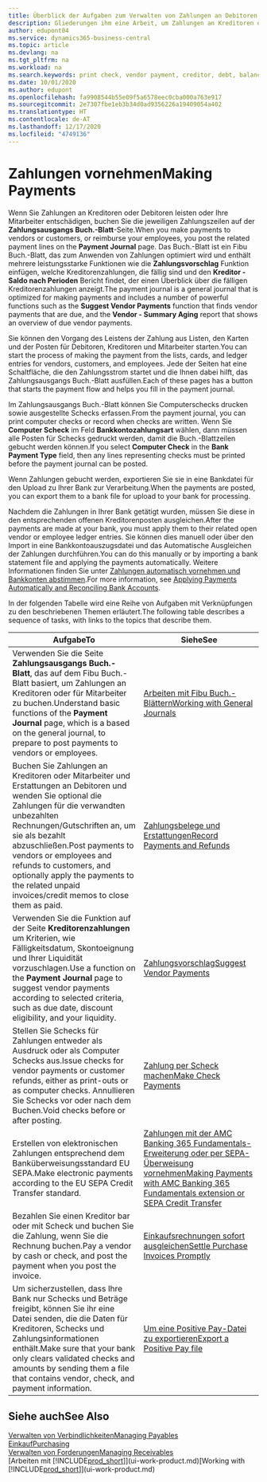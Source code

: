 ```yaml
---
title: Überblick der Aufgaben zum Verwalten von Zahlungen an Debitoren | Microsoft Docs
description: Gliederungen ihm eine Arbeit, um Zahlungen an Kreditoren oder zu den Gläubigern, einschließlich Buchungszahlungszeilen und das Anzeigen einer Übersicht über den fälligen Saldo zu verwalten.
author: edupont04
ms.service: dynamics365-business-central
ms.topic: article
ms.devlang: na
ms.tgt_pltfrm: na
ms.workload: na
ms.search.keywords: print check, vendor payment, creditor, debt, balance due, AP
ms.date: 10/01/2020
ms.author: edupont
ms.openlocfilehash: fa9908544b55e09f5a6578eec0cba000a763e917
ms.sourcegitcommit: 2e7307fbe1eb3b34d0ad9356226a19409054a402
ms.translationtype: HT
ms.contentlocale: de-AT
ms.lasthandoff: 12/17/2020
ms.locfileid: "4749136"
---
```

# <a name="making-payments"></a><span data-ttu-id="e6a7a-103">Zahlungen vornehmen</span><span class="sxs-lookup"><span data-stu-id="e6a7a-103">Making Payments</span></span>

<span data-ttu-id="e6a7a-104">Wenn Sie Zahlungen an Kreditoren oder Debitoren leisten oder Ihre Mitarbeiter entschädigen, buchen Sie die jeweiligen Zahlungszeilen auf der **Zahlungsausgangs Buch.-Blatt**-Seite.</span><span class="sxs-lookup"><span data-stu-id="e6a7a-104">When you make payments to vendors or customers, or reimburse your employees, you post the related payment lines on the **Payment Journal** page.</span></span> <span data-ttu-id="e6a7a-105">Das Buch.-Blatt ist ein Fibu Buch.-Blatt, das zum Anwenden von Zahlungen optimiert wird und enthält mehrere leistungsstarke Funktionen wie die **Zahlungsvorschlag** Funktion einfügen, welche Kreditorenzahlungen, die fällig sind und den **Kreditor - Saldo nach Perioden** Bericht findet, der einen Überblick über die fälligen Kreditorenzahlungen anzeigt.</span><span class="sxs-lookup"><span data-stu-id="e6a7a-105">The payment journal is a general journal that is optimized for making payments and includes a number of powerful functions such as the **Suggest Vendor Payments** function that finds vendor payments that are due, and the **Vendor - Summary Aging** report that shows an overview of due vendor payments.</span></span>  

<span data-ttu-id="e6a7a-106">Sie können den Vorgang des Leistens der Zahlung aus Listen, den Karten und der Posten für Debitoren, Kreditoren und Mitarbeiter starten.</span><span class="sxs-lookup"><span data-stu-id="e6a7a-106">You can start the process of making the payment from the lists, cards, and ledger entries for vendors, customers, and employees.</span></span> <span data-ttu-id="e6a7a-107">Jede der Seiten hat eine Schaltfläche, die den Zahlungsstrom startet und die Ihnen dabei hilft, das Zahlungsausgangs Buch.-Blatt ausfüllen.</span><span class="sxs-lookup"><span data-stu-id="e6a7a-107">Each of these pages has a button that starts the payment flow and helps you fill in the payment journal.</span></span>  

<span data-ttu-id="e6a7a-108">Im Zahlungsausgangs Buch.-Blatt können Sie Computerschecks drucken sowie ausgestellte Schecks erfassen.</span><span class="sxs-lookup"><span data-stu-id="e6a7a-108">From the payment journal, you can print computer checks or record when checks are written.</span></span> <span data-ttu-id="e6a7a-109">Wenn Sie **Computer Scheck** im Feld **Bankkontozahlungsart** wählen, dann müssen alle Posten für Schecks gedruckt werden, damit die Buch.-Blattzeilen gebucht werden können.</span><span class="sxs-lookup"><span data-stu-id="e6a7a-109">If you select **Computer Check** in the **Bank Payment Type** field, then any lines representing checks must be printed before the payment journal can be posted.</span></span>

<span data-ttu-id="e6a7a-110">Wenn Zahlungen gebucht werden, exportieren Sie sie in eine Bankdatei für den Upload zu Ihrer Bank zur Verarbeitung.</span><span class="sxs-lookup"><span data-stu-id="e6a7a-110">When the payments are posted, you can export them to a bank file for upload to your bank for processing.</span></span>

<span data-ttu-id="e6a7a-111">Nachdem die Zahlungen in Ihrer Bank getätigt wurden, müssen Sie diese in den entsprechenden offenen Kreditorenposten ausgleichen.</span><span class="sxs-lookup"><span data-stu-id="e6a7a-111">After the payments are made at your bank, you must apply them to their related open vendor or employee ledger entries.</span></span> <span data-ttu-id="e6a7a-112">Sie können dies manuell oder über den Import in eine Bankkontoauszugsdatei und das Automatische Ausgleichen der Zahlungen durchführen.</span><span class="sxs-lookup"><span data-stu-id="e6a7a-112">You can do this manually or by importing a bank statement file and applying the payments automatically.</span></span> <span data-ttu-id="e6a7a-113">Weitere Informationen finden Sie unter [Zahlungen automatisch vornehmen und Bankkonten abstimmen](receivables-apply-payments-auto-reconcile-bank-accounts.md).</span><span class="sxs-lookup"><span data-stu-id="e6a7a-113">For more information, see [Applying Payments Automatically and Reconciling Bank Accounts](receivables-apply-payments-auto-reconcile-bank-accounts.md).</span></span>

<span data-ttu-id="e6a7a-114">In der folgenden Tabelle wird eine Reihe von Aufgaben mit Verknüpfungen zu den beschriebenen Themen erläutert.</span><span class="sxs-lookup"><span data-stu-id="e6a7a-114">The following table describes a sequence of tasks, with links to the topics that describe them.</span></span>

| <span data-ttu-id="e6a7a-115">Aufgabe</span><span class="sxs-lookup"><span data-stu-id="e6a7a-115">To</span></span> | <span data-ttu-id="e6a7a-116">Siehe</span><span class="sxs-lookup"><span data-stu-id="e6a7a-116">See</span></span> |
| --- | --- |
|<span data-ttu-id="e6a7a-117">Verwenden Sie die Seite **Zahlungsausgangs Buch.-Blatt**, das auf dem Fibu Buch.-Blatt basiert, um Zahlungen an Kreditoren oder für Mitarbeiter zu buchen.</span><span class="sxs-lookup"><span data-stu-id="e6a7a-117">Understand basic functions of the **Payment Journal** page, which is a based on the general journal, to prepare to post payments to vendors or employees.</span></span>|[<span data-ttu-id="e6a7a-118">Arbeiten mit Fibu Buch.-Blättern</span><span class="sxs-lookup"><span data-stu-id="e6a7a-118">Working with General Journals</span></span>](ui-work-general-journals.md)|
|<span data-ttu-id="e6a7a-119">Buchen Sie Zahlungen an Kreditoren oder Mitarbeiter und Erstattungen an Debitoren und wenden Sie optional die Zahlungen für die verwandten unbezahlten Rechnungen/Gutschriften an, um sie als bezahlt abzuschließen.</span><span class="sxs-lookup"><span data-stu-id="e6a7a-119">Post payments to vendors or employees and refunds to customers, and optionally apply the payments to the related unpaid invoices/credit memos to close them as paid.</span></span>|[<span data-ttu-id="e6a7a-120">Zahlungsbelege und Erstattungen</span><span class="sxs-lookup"><span data-stu-id="e6a7a-120">Record Payments and Refunds</span></span>](payables-how-post-payments-refunds.md)|
| <span data-ttu-id="e6a7a-121">Verwenden Sie die Funktion auf der Seite **Kreditorenzahlungen** um Kriterien, wie Fälligkeitsdatum, Skontoeignung und Ihrer Liquidität vorzuschlagen.</span><span class="sxs-lookup"><span data-stu-id="e6a7a-121">Use a function on the **Payment Journal** page to suggest vendor payments according to selected criteria, such as due date, discount eligibility, and your liquidity.</span></span> |[<span data-ttu-id="e6a7a-122">Zahlungsvorschlag</span><span class="sxs-lookup"><span data-stu-id="e6a7a-122">Suggest Vendor Payments</span></span>](payables-how-suggest-vendor-payments.md) |
| <span data-ttu-id="e6a7a-123">Stellen Sie Schecks für Zahlungen entweder als Ausdruck oder als Computer Schecks aus.</span><span class="sxs-lookup"><span data-stu-id="e6a7a-123">Issue checks for vendor payments or customer refunds, either as print-outs or as computer checks.</span></span> <span data-ttu-id="e6a7a-124">Annullieren Sie Schecks vor oder nach dem Buchen.</span><span class="sxs-lookup"><span data-stu-id="e6a7a-124">Void checks before or after posting.</span></span> |[<span data-ttu-id="e6a7a-125">Zahlung per Scheck machen</span><span class="sxs-lookup"><span data-stu-id="e6a7a-125">Make Check Payments</span></span>](payables-how-work-checks.md) |
|<span data-ttu-id="e6a7a-126">Erstellen von elektronischen Zahlungen entsprechend dem Banküberweisungsstandard EU SEPA.</span><span class="sxs-lookup"><span data-stu-id="e6a7a-126">Make electronic payments according to the EU SEPA Credit Transfer standard.</span></span>|[<span data-ttu-id="e6a7a-127">Zahlungen mit der AMC Banking 365 Fundamentals-Erweiterung oder per SEPA-Überweisung vornehmen</span><span class="sxs-lookup"><span data-stu-id="e6a7a-127">Making Payments with AMC Banking 365 Fundamentals extension or SEPA Credit Transfer</span></span>](finance-make-payments-with-bank-data-conversion-service-or-sepa-credit-transfer.md)|
| <span data-ttu-id="e6a7a-128">Bezahlen Sie einen Kreditor bar oder mit Scheck und buchen Sie die Zahlung, wenn Sie die Rechnung buchen.</span><span class="sxs-lookup"><span data-stu-id="e6a7a-128">Pay a vendor by cash or check, and post the payment when you post the invoice.</span></span> |[<span data-ttu-id="e6a7a-129">Einkaufsrechnungen sofort ausgleichen</span><span class="sxs-lookup"><span data-stu-id="e6a7a-129">Settle Purchase Invoices Promptly</span></span>](finance-how-to-settle-purchase-invoices-promptly.md) |
| <span data-ttu-id="e6a7a-130">Um sicherzustellen, dass Ihre Bank nur Schecks und Beträge freigibt, können Sie ihr eine Datei senden, die die Daten für Kreditoren, Schecks und Zahlungsinformationen enthält.</span><span class="sxs-lookup"><span data-stu-id="e6a7a-130">Make sure that your bank only clears validated checks and amounts by sending them a file that contains vendor, check, and payment information.</span></span> |[<span data-ttu-id="e6a7a-131">Um eine Positive Pay-Datei zu exportieren</span><span class="sxs-lookup"><span data-stu-id="e6a7a-131">Export a Positive Pay file</span></span>](finance-how-positive-pay.md) |

## <a name="see-also"></a><span data-ttu-id="e6a7a-132">Siehe auch</span><span class="sxs-lookup"><span data-stu-id="e6a7a-132">See Also</span></span>
[<span data-ttu-id="e6a7a-133">Verwalten von Verbindlichkeiten</span><span class="sxs-lookup"><span data-stu-id="e6a7a-133">Managing Payables</span></span>](payables-manage-payables.md)  
[<span data-ttu-id="e6a7a-134">Einkauf</span><span class="sxs-lookup"><span data-stu-id="e6a7a-134">Purchasing</span></span>](purchasing-manage-purchasing.md)  
[<span data-ttu-id="e6a7a-135">Verwalten von Forderungen</span><span class="sxs-lookup"><span data-stu-id="e6a7a-135">Managing Receivables</span></span>](receivables-manage-receivables.md)  
<span data-ttu-id="e6a7a-136">[Arbeiten mit [!INCLUDE[prod_short](includes/prod_short.md)]](ui-work-product.md)</span><span class="sxs-lookup"><span data-stu-id="e6a7a-136">[Working with [!INCLUDE[prod_short](includes/prod_short.md)]](ui-work-product.md)</span></span>  
